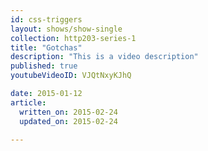 ```yaml
---
id: css-triggers
layout: shows/show-single
collection: http203-series-1
title: "Gotchas"
description: "This is a video description"
published: true
youtubeVideoID: VJQtNxyKJhQ

date: 2015-01-12
article:
  written_on: 2015-02-24
  updated_on: 2015-02-24

---
```

